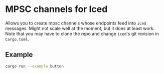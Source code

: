 # MPSC channels for Iced

Allows you to create mpsc channels whose endpoints feed into `iced` messages. Might not scale well at the moment, but it does at least work. Note that you may have to clone the repo and change `iced`'s git revision in `Cargo.toml`.

## Example
```sh
cargo run --example button
```
